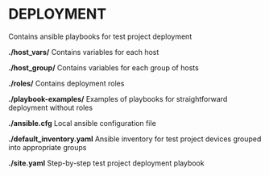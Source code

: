 # DEPLOYMENT

Contains ansible playbooks for test project deployment

**./host_vars/**
Contains variables for each host

**./host_group/**
Contains variables for each group of hosts

**./roles/**
Contains deployment roles

**./playbook-examples/**
Examples of playbooks for straightforward deployment without roles

**./ansible.cfg**
Local ansible configuration file

**./default_inventory.yaml**
Ansible inventory for test project devices grouped into appropriate groups

**./site.yaml**
Step-by-step test project deployment playbook
